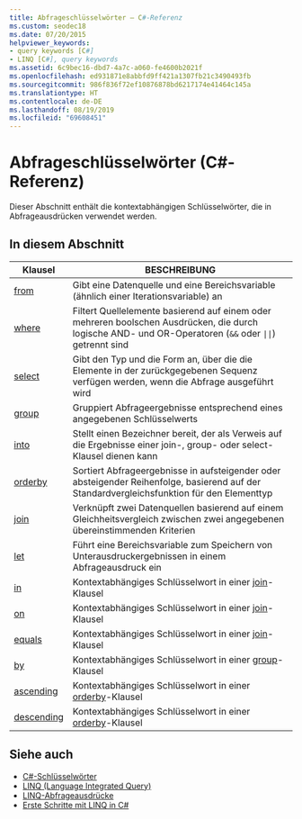 ```yaml
---
title: Abfrageschlüsselwörter – C#-Referenz
ms.custom: seodec18
ms.date: 07/20/2015
helpviewer_keywords:
- query keywords [C#]
- LINQ [C#], query keywords
ms.assetid: 6c9bec16-dbd7-4a7c-a060-fe4600b2021f
ms.openlocfilehash: ed931871e8abbfd9ff421a1307fb21c3490493fb
ms.sourcegitcommit: 986f836f72ef10876878bd6217174e41464c145a
ms.translationtype: HT
ms.contentlocale: de-DE
ms.lasthandoff: 08/19/2019
ms.locfileid: "69608451"
---
```

# <a name="query-keywords-c-reference"></a>Abfrageschlüsselwörter (C#-Referenz)

Dieser Abschnitt enthält die kontextabhängigen Schlüsselwörter, die in Abfrageausdrücken verwendet werden.

## <a name="in-this-section"></a>In diesem Abschnitt

|Klausel|BESCHREIBUNG|
|------------|-----------------|
|[from](from-clause.md)|Gibt eine Datenquelle und eine Bereichsvariable (ähnlich einer Iterationsvariable) an|
|[where](where-clause.md)|Filtert Quellelemente basierend auf einem oder mehreren boolschen Ausdrücken, die durch logische AND- und OR-Operatoren (`&&` oder <code>&#124;&#124;</code>) getrennt sind|
|[select](select-clause.md)|Gibt den Typ und die Form an, über die die Elemente in der zurückgegebenen Sequenz verfügen werden, wenn die Abfrage ausgeführt wird|
|[group](group-clause.md)|Gruppiert Abfrageergebnisse entsprechend eines angegebenen Schlüsselwerts|
|[into](into.md)|Stellt einen Bezeichner bereit, der als Verweis auf die Ergebnisse einer join-, group- oder select-Klausel dienen kann|
|[orderby](orderby-clause.md)|Sortiert Abfrageergebnisse in aufsteigender oder absteigender Reihenfolge, basierend auf der Standardvergleichsfunktion für den Elementtyp|
|[join](join-clause.md)|Verknüpft zwei Datenquellen basierend auf einem Gleichheitsvergleich zwischen zwei angegebenen übereinstimmenden Kriterien|
|[let](let-clause.md)|Führt eine Bereichsvariable zum Speichern von Unterausdruckergebnissen in einem Abfrageausdruck ein|
|[in](in.md)|Kontextabhängiges Schlüsselwort in einer [join](join-clause.md)-Klausel|
|[on](on.md)|Kontextabhängiges Schlüsselwort in einer [join](join-clause.md)-Klausel|
|[equals](equals.md)|Kontextabhängiges Schlüsselwort in einer [join](join-clause.md)-Klausel|
|[by](by.md)|Kontextabhängiges Schlüsselwort in einer [group](group-clause.md)-Klausel|
|[ascending](ascending.md)|Kontextabhängiges Schlüsselwort in einer [orderby](orderby-clause.md)-Klausel|
|[descending](descending.md)|Kontextabhängiges Schlüsselwort in einer [orderby](orderby-clause.md)-Klausel|

## <a name="see-also"></a>Siehe auch

- [C#-Schlüsselwörter](index.md)
- [LINQ (Language Integrated Query)](../../programming-guide/concepts/linq/index.md)
- [LINQ-Abfrageausdrücke](../../programming-guide/linq-query-expressions/index.md)
- [Erste Schritte mit LINQ in C#](../../programming-guide/concepts/linq/getting-started-with-linq.md)
